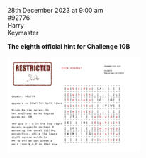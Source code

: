 28th December 2023 at 9:00 am<br/>
#92776<br/>
Harry<br/>
Keymaster

**The eighth official hint for Challenge 10B**



[<img src="CC2023-Challenge-10-prompt-8-300x216.png">](CC2023-Challenge-10-prompt-8.png)
